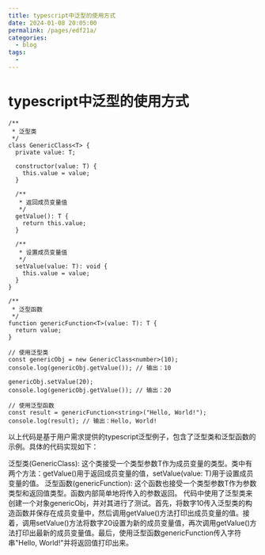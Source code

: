 ```yaml
---
title: typescript中泛型的使用方式
date: 2024-01-08 20:05:00
permalink: /pages/edf21a/
categories:
  - blog
tags:
  - 
---
```


# typescript中泛型的使用方式
```
/**
 * 泛型类
 */
class GenericClass<T> {
  private value: T;

  constructor(value: T) {
    this.value = value;
  }

  /**
   * 返回成员变量值
   */
  getValue(): T {
    return this.value;
  }

  /**
   * 设置成员变量值
   */
  setValue(value: T): void {
    this.value = value;
  }
}

/**
 * 泛型函数
 */
function genericFunction<T>(value: T): T {
  return value;
}

// 使用泛型类
const genericObj = new GenericClass<number>(10);
console.log(genericObj.getValue()); // 输出：10

genericObj.setValue(20);
console.log(genericObj.getValue()); // 输出：20

// 使用泛型函数
const result = genericFunction<string>("Hello, World!");
console.log(result); // 输出：Hello, World!
```

以上代码是基于用户需求提供的typescript泛型例子，包含了泛型类和泛型函数的示例。具体的代码实现如下：

泛型类(GenericClass): 这个类接受一个类型参数T作为成员变量的类型。类中有两个方法：getValue()用于返回成员变量的值，setValue(value: T)用于设置成员变量的值。
泛型函数(genericFunction): 这个函数也接受一个类型参数T作为参数类型和返回值类型。函数内部简单地将传入的参数返回。
代码中使用了泛型类来创建一个对象genericObj，并对其进行了测试。首先，将数字10传入泛型类的构造函数并保存在成员变量中，然后调用getValue()方法打印出成员变量的值。接着，调用setValue()方法将数字20设置为新的成员变量值，再次调用getValue()方法打印出最新的成员变量值。最后，使用泛型函数genericFunction传入字符串"Hello, World!"并将返回值打印出来。
